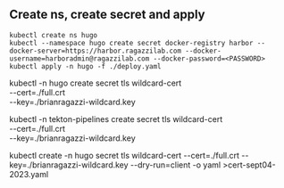 
## Create ns, create secret and apply

```
kubectl create ns hugo
kubectl --namespace hugo create secret docker-registry harbor --docker-server=https://harbor.ragazzilab.com --docker-username=harboradmin@ragazzilab.com --docker-password=<PASSWORD>
kubectl apply -n hugo -f ./deploy.yaml
```




kubectl -n hugo create secret tls wildcard-cert \
  --cert=./full.crt \
  --key=./brianragazzi-wildcard.key


kubectl -n tekton-pipelines create secret tls wildcard-cert \
  --cert=./full.crt \
  --key=./brianragazzi-wildcard.key


kubectl create -n hugo secret tls wildcard-cert --cert=./full.crt --key=./brianragazzi-wildcard.key --dry-run=client -o yaml >cert-sept04-2023.yaml
